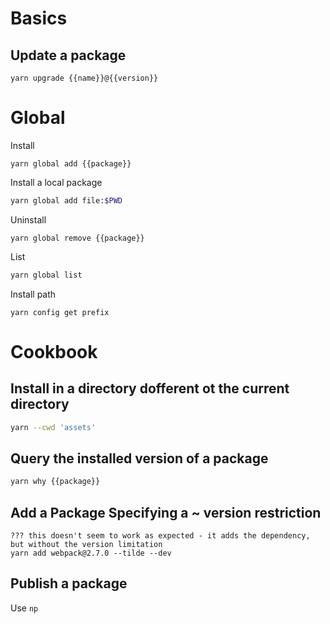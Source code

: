 # Basics

## Update a package

```
yarn upgrade {{name}}@{{version}}
```

# Global

Install

```
yarn global add {{package}}
```

Install a local package

```sh
yarn global add file:$PWD
```

Uninstall

```
yarn global remove {{package}}
```

List

```sh
yarn global list
```

Install path

```
yarn config get prefix
```

# Cookbook

## Install in a directory dofferent ot the current directory

```sh
yarn --cwd 'assets'
```

## Query the installed version of a package

```sh
yarn why {{package}}
```

## Add a Package Specifying a ~ version restriction

```
??? this doesn't seem to work as expected - it adds the dependency,
but without the version limitation
yarn add webpack@2.7.0 --tilde --dev
```

## Publish a package

Use `np`
